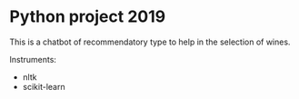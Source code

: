 # Python project 2019

This is a chatbot of recommendatory type to help in the selection of wines.
 
Instruments:
* nltk
* scikit-learn
